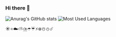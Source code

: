 ### Hi there 👋
![Anurag's GitHub stats](https://github-readme-stats.vercel.app/api?username=ytt&show_icons=true&theme=gruvbox)
![Most Used Languages](https://github-readme-stats.vercel.app/api/top-langs/?username=ytt&theme=dark&layout=compact)
<!--
**huangdaxing3/huangdaxing3** is a ✨ _special_ ✨ repository because its `README.md` (this file) appears on your GitHub profile.

Here are some ideas to get you started:

- 🔭 I’m currently working on ...
- 🌱 I’m currently learning ...
- 👯 I’m looking to collaborate on ...
- 🤔 I’m looking for help with ...
- 💬 Ask me about ...
- 📫 How to reach me: ...
- 😄 Pronouns: ...
- ⚡ Fun fact: ...
-->
☀️⭐☁️⛅⛈️☂️☔⚡❄️☃️⛄☄️
